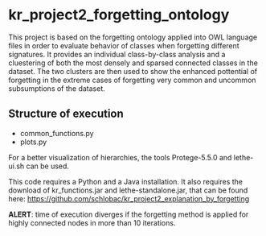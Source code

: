 # kr_project2_forgetting_ontology

This project is based on the forgetting ontology applied into OWL language files in order to evaluate behavior of classes when forgetting different signatures.
It provides an individual class-by-class analysis and a cluestering of both the most densely and sparsed connected classes in the dataset.
The two clusters are then used to show the enhanced pottential of forgetting in the extreme cases of forgetting very common and uncommon subsumptions of the dataset.

## Structure of execution
- common_functions.py
- plots.py

For a better visualization of hierarchies, the tools Protege-5.5.0 and lethe-ui.sh can be used. 

This code requires a Python and a Java installation.
It also requires the download of kr_functions.jar and lethe-standalone.jar, that can be found here: https://github.com/schlobac/kr_project2_explanation_by_forgetting


**ALERT**: time of execution diverges if the forgetting method is applied for highly connected nodes in more than 10 iterations.
